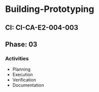 # Building-Prototyping

## CI: CI-CA-E2-004-003
## Phase: 03

### Activities
- Planning
- Execution
- Verification
- Documentation
